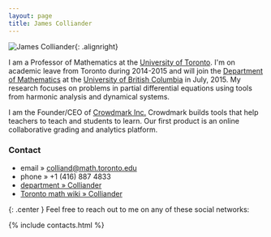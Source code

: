 ```yaml
---
layout: page
title: James Colliander
---
```




![James Colliander](http://www.gravatar.com/avatar/b7609f44c94924bd4b0694f872867b4c.png){: .alignright}

I am a Professor of Mathematics at the [University of Toronto](http://www.utoronto.ca/). I'm on academic leave from Toronto during 2014-2015 and will join the [Department of Mathematics](https://www.math.ubc.ca/) at the [University of British Columbia](http://www.ubc.ca/) in July, 2015. My research focuses on problems in partial differential equations using tools from harmonic analysis and dynamical systems.

I am the Founder/CEO of <a href="http://crowdmark.com">Crowdmark Inc.</a> Crowdmark builds tools that help teachers to teach and students to learn. Our first product is an online collaborative grading and analytics platform.

### Contact

* 	email » colliand@math.toronto.edu  
* 	phone » +1 (416) 887 4833
* 	[department » Colliander](http://www.math.toronto.edu/cms/colliander-james/)
*	[Toronto math wiki » Colliander](http://wiki.math.toronto.edu/TorontoMathWiki/index.php/User:Colliand)


{: .center }
Feel free to reach out to me on any of these social networks:

{% include contacts.html %}


